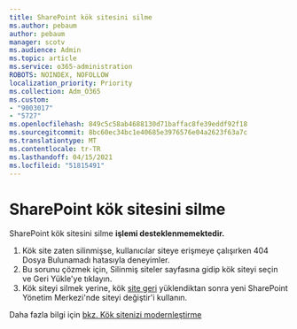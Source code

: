 ```yaml
---
title: SharePoint kök sitesini silme
ms.author: pebaum
author: pebaum
manager: scotv
ms.audience: Admin
ms.topic: article
ms.service: o365-administration
ROBOTS: NOINDEX, NOFOLLOW
localization_priority: Priority
ms.collection: Adm_O365
ms.custom:
- "9003017"
- "5727"
ms.openlocfilehash: 849c5c58ab4688130d71baffac8fe39eddf92f18
ms.sourcegitcommit: 8bc60ec34bc1e40685e3976576e04a2623f63a7c
ms.translationtype: MT
ms.contentlocale: tr-TR
ms.lasthandoff: 04/15/2021
ms.locfileid: "51815491"
---
```

# <a name="delete-the-sharepoint-root-site"></a>SharePoint kök sitesini silme

SharePoint kök sitesini silme  **işlemi desteklenmemektedir.**

1.  Kök site zaten silinmişse, kullanıcılar siteye erişmeye çalışırken 404 Dosya Bulunamadı hatasıyla deneyimler.
2.  Bu sorunu çözmek için, Silinmiş siteler sayfasına gidip [](https://admin.microsoft.com/sharepoint?page=recycleBin&modern=true) kök siteyi seçin ve Geri Yükle'ye tıklayın.
3.  Kök siteyi silmek yerine, kök [site geri](https://docs.microsoft.com/sharepoint/modern-root-site#replace-your-root-site)  yüklendiktan sonra yeni SharePoint Yönetim Merkezi'nde siteyi değiştir'i kullanın.

Daha fazla bilgi için [bkz. Kök sitenizi modernleştirme](https://docs.microsoft.com/sharepoint/modern-root-site)